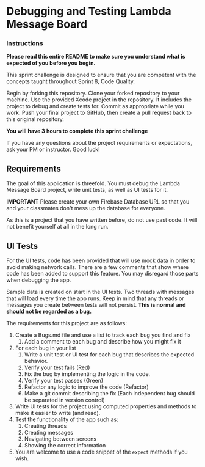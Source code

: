 # Debugging and Testing Lambda Message Board

### Instructions

**Please read this entire README to make sure you understand what is expected of you before you begin.**

This sprint challenge is designed to ensure that you are competent with the concepts taught throughout Sprint 8, Code Quality.

Begin by forking this repository. Clone your forked repository to your machine. Use the provided Xcode project in the repository. It includes the project to debug and create tests for. Commit as appropriate while you work. Push your final project to GitHub, then create a pull request back to this original repository.

**You will have 3 hours to complete this sprint challenge**

If you have any questions about the project requirements or expectations, ask your PM or instructor. Good luck!

## Requirements

The goal of this application is threefold. You must debug the Lambda Message Board project, write unit tests, as well as UI tests for it. 

**IMPORTANT** Please create your own Firebase Database URL so that you and your classmates don't mess up the database for everyone.

As this is a project that you have written before, do not use past code. It will not benefit yourself at all in the long run.

## UI Tests
For the UI tests, code has been provided that will use mock data in order to avoid making network calls. There are a few comments that show where code has been added to support this feature. You may disregard those parts when debugging the app. 

Sample data is created on start in the UI tests. Two threads with messages that will load every time the app runs. Keep in mind that any threads or messages you create between tests will not persist. **This is normal and should not be regarded as a bug.**

The requirements for this project are as follows:

1. Create a Bugs.md file and use a list to track each bug you find and fix
    1. Add a comment to each bug and describe how you might fix it
2. For each bug in your list
    1. Write a unit test or UI test for each bug that describes the expected behavior. 
    2. Verify your test fails (Red)
    3. Fix the bug by implementing the logic in the code.
    4. Verify your test passes (Green)
    5. Refactor any logic to improve the code (Refactor)
    6. Make a git commit describing the fix (Each independent bug should be separated in version control) 
3. Write UI tests for the project using computed properties and methods to make it easier to write (and read).
4. Test the functionality of the app such as: 
    1. Creating threads
    2. Creating messages
    3. Navigating between screens
    4. Showing the correct information
5. You are welcome to use a code snippet of the `expect` methods if you wish.
